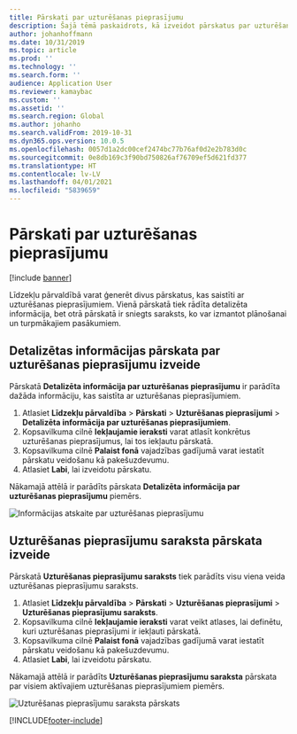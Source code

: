 ```yaml
---
title: Pārskati par uzturēšanas pieprasījumu
description: Šajā tēmā paskaidrots, kā izveidot pārskatus par uzturēšanas pieprasījumu Līdzekļu pārvaldībā.
author: johanhoffmann
ms.date: 10/31/2019
ms.topic: article
ms.prod: ''
ms.technology: ''
ms.search.form: ''
audience: Application User
ms.reviewer: kamaybac
ms.custom: ''
ms.assetid: ''
ms.search.region: Global
ms.author: johanho
ms.search.validFrom: 2019-10-31
ms.dyn365.ops.version: 10.0.5
ms.openlocfilehash: 0057d1a2dc00cef2474bc77b76af0d2e2b783d0c
ms.sourcegitcommit: 0e8db169c3f90bd750826af76709ef5d621fd377
ms.translationtype: HT
ms.contentlocale: lv-LV
ms.lasthandoff: 04/01/2021
ms.locfileid: "5839659"
---
```

# <a name="maintenance-request-reports"></a>Pārskati par uzturēšanas pieprasījumu

[!include [banner](../../includes/banner.md)]

 

Līdzekļu pārvaldībā varat ģenerēt divus pārskatus, kas saistīti ar uzturēšanas pieprasījumiem. Vienā pārskatā tiek rādīta detalizēta informācija, bet otrā pārskatā ir sniegts saraksts, ko var izmantot plānošanai un turpmākajiem pasākumiem.

## <a name="create-a-maintenance-request-details-report"></a>Detalizētas informācijas pārskata par uzturēšanas pieprasījumu izveide

Pārskatā **Detalizēta informācija par uzturēšanas pieprasījumu** ir parādīta dažāda informāciju, kas saistīta ar uzturēšanas pieprasījumiem.

1. Atlasiet **Līdzekļu pārvaldība** \> **Pārskati** \> **Uzturēšanas pieprasījumi** \> **Detalizēta informācija par uzturēšanas pieprasījumiem**.
2. Kopsavilkuma cilnē **Iekļaujamie ieraksti** varat atlasīt konkrētus uzturēšanas pieprasījumus, lai tos iekļautu pārskatā.
3. Kopsavilkuma cilnē **Palaist fonā** vajadzības gadījumā varat iestatīt pārskatu veidošanu kā pakešuzdevumu.
4. Atlasiet **Labi**, lai izveidotu pārskatu.

Nākamajā attēlā ir parādīts pārskata **Detalizēta informācija par uzturēšanas pieprasījumu** piemērs.

![Informācijas atskaite par uzturēšanas pieprasījumu](media/09-manage-maintenance-requests.png)

## <a name="create-a-maintenance-request-list-report"></a>Uzturēšanas pieprasījumu saraksta pārskata izveide

Pārskatā **Uzturēšanas pieprasījumu saraksts** tiek parādīts visu viena veida uzturēšanas pieprasījumu saraksts.

1. Atlasiet **Līdzekļu pārvaldība** \> **Pārskati** \> **Uzturēšanas pieprasījumi** \> **Uzturēšanas pieprasījumu saraksts**.
2. Kopsavilkuma cilnē **Iekļaujamie ieraksti** varat veikt atlases, lai definētu, kuri uzturēšanas pieprasījumi ir iekļauti pārskatā.
3. Kopsavilkuma cilnē **Palaist fonā** vajadzības gadījumā varat iestatīt pārskatu veidošanu kā pakešuzdevumu.
4. Atlasiet **Labi**, lai izveidotu pārskatu.

Nākamajā attēlā ir parādīts **Uzturēšanas pieprasījumu saraksta** pārskata par visiem aktīvajiem uzturēšanas pieprasījumiem piemērs.

![Uzturēšanas pieprasījumu saraksta pārskats](media/10-manage-maintenance-requests.png)


[!INCLUDE[footer-include](../../../includes/footer-banner.md)]